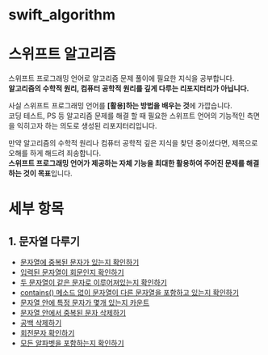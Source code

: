 # swift_algorithm   
# 스위프트 알고리즘     
  
       
스위프트 프로그래밍 언어로 알고리즘 문제 풀이에 필요한 지식을 공부합니다.   
**알고리즘의 수학적 원리, 컴퓨터 공학적 원리를 깊게 다루는 리포지터리가 아닙니다.**   
      
사실 스위프트 프로그래밍 언어를 **[활용]하는 방법을 배우는 것**에 가깝습니다.    
코딩 테스트, PS 등 알고리즘 문제를 해결 할 때 필요한 스위프트 언어의 기능적인 측면을 익히고자 하는 의도로 생성된 리포지터리입니다.   
    
만약 알고리즘의 수학적 원리나 컴퓨터 공학적 깊은 지식을 찾던 중이셨다면, 제목으로 오해를 하게 해드려 죄송합니다.   
**스위프트 프로그래밍 언어가 제공하는 자체 기능을 최대한 활용하여 주어진 문제를 해결하는 것이 목표**입니다.   
       
       
    
    
# 세부 항목
## 1. 문자열 다루기   
+ [문자열에 중복된 문자가 있는지 확인하기](https://github.com/Haedong-Jeon/swift_algorithm/blob/master/%EC%A4%91%EB%B3%B5_%EB%AC%B8%EC%9E%90%EA%B0%80_%EC%9E%88%EB%8A%94%EC%A7%80_%ED%8C%90%EB%B3%84%ED%95%98%EA%B8%B0.md)   
+ [입력된 문자열이 회문인지 확인하기](https://github.com/Haedong-Jeon/swift_algorithm/blob/master/%EB%AC%B8%EC%9E%90%EC%97%B4%EC%9D%B4_%ED%9A%8C%EB%AC%B8%EC%9D%B8%EC%A7%80_%ED%8C%90%EB%B3%84%ED%95%98%EA%B8%B0.md)
+ [두 문자열이 같은 문자로 이루어져있는지 확인하기](https://github.com/Haedong-Jeon/swift_algorithm/blob/master/%EA%B0%99%EC%9D%80_%EB%AC%B8%EC%9E%90%EB%A1%9C_%EC%9D%B4%EB%A3%A8%EC%96%B4%EC%A0%B8%EC%9E%88%EB%8A%94%EC%A7%80_%ED%99%95%EC%9D%B8%ED%95%98%EA%B8%B0.md)      
+ [contains() 메소드 없이 문자열이 다른 문자열을 포함하고 있는지 확인하기](https://github.com/Haedong-Jeon/swift_algorithm/blob/master/contains()_%EB%A9%94%EC%86%8C%EB%93%9C_%EC%97%86%EC%9D%B4_%EB%AC%B8%EC%9E%90%EC%97%B4_%ED%8F%AC%ED%95%A8%EA%B4%80%EA%B3%84_%ED%8C%90%EB%8B%A8%ED%95%98%EA%B8%B0.md)
+ [문자열 안에 특정 문자가 몇개 있는지 카운트](https://github.com/Haedong-Jeon/swift_algorithm/blob/master/%EB%AC%B8%EC%9E%90%EC%97%B4_%EC%95%88%EC%9D%98_%ED%8A%B9%EC%A0%95%EB%AC%B8%EC%9E%90_%EC%88%98.md)
+ [문자열 안에서 중복된 문자 삭제하기](https://github.com/Haedong-Jeon/swift_algorithm/blob/master/%EC%A4%91%EB%B3%B5_%EB%AC%B8%EC%9E%90_%EC%82%AD%EC%A0%9C.md)      
+ [공백 삭제하기](https://github.com/Haedong-Jeon/swift_algorithm/blob/master/%EA%B3%B5%EB%B0%B1_%EC%82%AD%EC%A0%9C%ED%95%98%EA%B8%B0.md)
+ [회전문자 확인하기](https://github.com/Haedong-Jeon/swift_algorithm/blob/master/%ED%9A%8C%EC%A0%84%EB%AC%B8%EC%9E%90_%ED%99%95%EC%9D%B8%ED%95%98%EA%B8%B0.md)
+ [모든 알파벳을 포함하는지 확인하기](https://github.com/Haedong-Jeon/swift_algorithm/blob/master/%EB%AA%A8%EB%93%A0_%EC%95%8C%ED%8C%8C%EB%B2%B3%EC%9D%84_%ED%8F%AC%ED%95%A8%ED%95%98%EB%8A%94%EC%A7%80_%ED%8C%90%EB%8B%A8%ED%95%98%EA%B8%B0.md)
